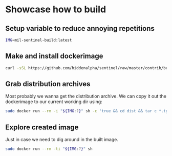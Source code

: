 
Showcase how to build
=====================

## Setup variable to reduce annoying repetitions

```sh
IMG=mil-sentinel-build:latest
```


## Make and install dockerimage

```sh
curl -sSL https://github.com/hiddenalpha/sentinel/raw/master/contrib/build-using-docker/Dockerfile | sudo docker build . -f - -t "${IMG:?}"
```


## Grab distribution archives

Most probably we wanna get the distribution archive. We can copy it out the
dockerimage to our current working dir using:

```sh
sudo docker run --rm -i "${IMG:?}" sh -c 'true && cd dist && tar c *.tgz' | tar x
```


## Explore created image

Just in case we need to dig around in the built image.

```sh
sudo docker run --rm -ti "${IMG:?}" sh
```


